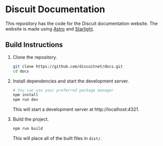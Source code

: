 # Discuit Documentation

This repository has the code for the Discuit documentation website. The website is made using [Astro](https://astro.build) and [Starlight](https://starlight.astro.build).

## Build Instructions

1.  Clone the repository.

    ```sh
    git clone https://github.com/discuitnet/docs.git
    cd docs
    ```

2.  Install dependencies and start the development server.

    ```sh
    # You can use your preferred package manager
    npm install
    npm run dev
    ```

    This will start a development server at http://localhost:4321.

3.  Build the project.

    ```sh
    npm run build
    ```

    This will place all of the built files in `dist/`.
